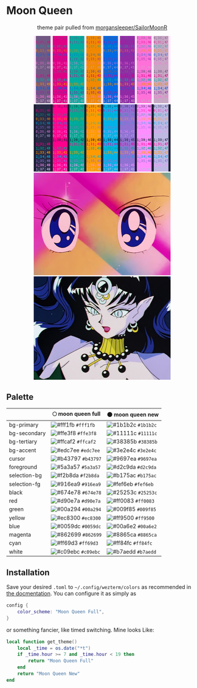 # Moon Queen

<div align="center">
<p>theme pair pulled from <a href="https://github.com/morgansleeper/SailorMoonR">morgansleeper/SailorMoonR</a></p>
<img src="assets/full.png" alt="moon queen full" width="360px">
<img src="assets/new.png" alt="moon queen new" width="360px"><br>
<img src="assets/ep1-crop.png" alt="moon prism power makeup!!" width="360px">
<img src="assets/ep167-crop.png" alt="dead moon queen" width="360px">
</div>

## Palette

|              | 🌕 moon queen full                                                        | 🌑 moon queen new                                                         |
| ------------ | ------------------------------------------------------------------------- | ------------------------------------------------------------------------- |
| bg-primary   | ![#fff1fb](https://via.placeholder.com/15/fff1fb/000000?text=+) `#fff1fb` | ![#1b1b2c](https://via.placeholder.com/15/1b1b2c/000000?text=+) `#1b1b2c` |
| bg-secondary | ![#ffe3f8](https://via.placeholder.com/15/ffe3f8/000000?text=+) `#ffe3f8` | ![#11111c](https://via.placeholder.com/15/11111c/000000?text=+) `#11111c` |
| bg-tertiary  | ![#ffcaf2](https://via.placeholder.com/15/ffcaf2/000000?text=+) `#ffcaf2` | ![#38385b](https://via.placeholder.com/15/38385b/000000?text=+) `#38385b` |
| bg-accent    | ![#edc7ee](https://via.placeholder.com/15/edc7ee/000000?text=+) `#edc7ee` | ![#3e2e4c](https://via.placeholder.com/15/3e2e4c/000000?text=+) `#3e2e4c` |
| cursor       | ![#b43797](https://via.placeholder.com/15/b43797/000000?text=+) `#b43797` | ![#9697ea](https://via.placeholder.com/15/9697ea/000000?text=+) `#9697ea` |
| foreground   | ![#5a3a57](https://via.placeholder.com/15/5a3a57/000000?text=+) `#5a3a57` | ![#d2c9da](https://via.placeholder.com/15/d2c9da/000000?text=+) `#d2c9da` |
| selection-bg | ![#f2b8da](https://via.placeholder.com/15/f2b8da/000000?text=+) `#f2b8da` | ![#b175ac](https://via.placeholder.com/15/b175ac/000000?text=+) `#b175ac` |
| selection-fg | ![#916ea9](https://via.placeholder.com/15/916ea9/000000?text=+) `#916ea9` | ![#fef6eb](https://via.placeholder.com/15/fef6eb/000000?text=+) `#fef6eb` |
| black        | ![#674e78](https://via.placeholder.com/15/674e78/000000?text=+) `#674e78` | ![#25253c](https://via.placeholder.com/15/25253c/000000?text=+) `#25253c` |
| red          | ![#d90e7a](https://via.placeholder.com/15/d90e7a/000000?text=+) `#d90e7a` | ![#ff0083](https://via.placeholder.com/15/ff0083/000000?text=+) `#ff0083` |
| green        | ![#00a294](https://via.placeholder.com/15/00a294/000000?text=+) `#00a294` | ![#009f85](https://via.placeholder.com/15/009f85/000000?text=+) `#009f85` |
| yellow       | ![#ec8300](https://via.placeholder.com/15/ec8300/000000?text=+) `#ec8300` | ![#ff9500](https://via.placeholder.com/15/ff9500/000000?text=+) `#ff9500` |
| blue         | ![#0059dc](https://via.placeholder.com/15/0059dc/000000?text=+) `#0059dc` | ![#00a6e2](https://via.placeholder.com/15/00a6e2/000000?text=+) `#00a6e2` |
| magenta      | ![#862699](https://via.placeholder.com/15/862699/000000?text=+) `#862699` | ![#8865ca](https://via.placeholder.com/15/8865ca/000000?text=+) `#8865ca` |
| cyan         | ![#ff69d3](https://via.placeholder.com/15/ff69d3/000000?text=+) `#ff69d3` | ![#ff84fc](https://via.placeholder.com/15/ff84fc/000000?text=+) `#ff84fc` |
| white        | ![#c09ebc](https://via.placeholder.com/15/c09ebc/000000?text=+) `#c09ebc` | ![#b7aedd](https://via.placeholder.com/15/b7aedd/000000?text=+) `#b7aedd` |

## Installation

Save your desired `.toml` to `~/.config/wezterm/colors` as recommended in [the
docmentation](https://wezfurlong.org/wezterm/config/appearance.html#defining-a-color-scheme-in-a-separate-file).
You can configure it as simply as

```lua
config {
    color_scheme: "Moon Queen Full",
}
```
or something fancier, like timed switching. Mine looks Like:

```lua
local function get_theme()
    local _time = os.date("*t")
    if _time.hour >= 7 and _time.hour < 19 then
        return "Moon Queen Full"
    end
    return "Moon Queen New"
end
```
